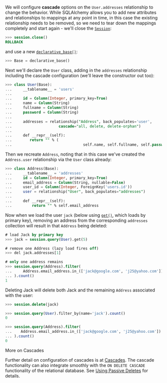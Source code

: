 We will configure **cascade** options on the `User.addresses` relationship to change the behavior. While SQLAlchemy allows you to add new attributes and relationships to mappings at any point in time, in this case the existing relationship needs to be removed, so we need to tear down the mappings completely and start again - we'll close the [`Session`](http://docs.sqlalchemy.org/session_api.html#sqlalchemy.orm.session.Session "sqlalchemy.orm.session.Session"):
    
```sql    
>>> session.close()
ROLLBACK
```

and use a new [`declarative_base()`](http://docs.sqlalchemy.org/extensions/declarative/api.html#sqlalchemy.ext.declarative.declarative_base "sqlalchemy.ext.declarative.declarative_base"):
    
```sql    
>>> Base = declarative_base()
```

Next we'll declare the `User` class, adding in the `addresses` relationship including the cascade configuration (we'll leave the constructor out too):
    
```sql    
>>> class User(Base):
...     __tablename__ = 'users'
...
...     id = Column(Integer, primary_key=True)
...     name = Column(String)
...     fullname = Column(String)
...     password = Column(String)
...
...     addresses = relationship("Address", back_populates='user',
...                     cascade="all, delete, delete-orphan")
...
...     def __repr__(self):
...        return "" % (
...                                self.name, self.fullname, self.password)
```

Then we recreate `Address`, noting that in this case we've created the `Address.user` relationship via the `User` class already:
    
```sql    
>>> class Address(Base):
...     __tablename__ = 'addresses'
...     id = Column(Integer, primary_key=True)
...     email_address = Column(String, nullable=False)
...     user_id = Column(Integer, ForeignKey('users.id'))
...     user = relationship("User", back_populates="addresses")
...
...     def __repr__(self):
...         return "" % self.email_address
```

Now when we load the user `jack` (below using [`get()`](http://docs.sqlalchemy.org/query.html#sqlalchemy.orm.query.Query.get "sqlalchemy.orm.query.Query.get"), which loads by primary key), removing an address from the corresponding `addresses` collection will result in that `Address` being deleted:
    
```sql    
# load Jack by primary key
>>> jack = session.query(User).get(5)

# remove one Address (lazy load fires off)
>>> del jack.addresses[1]

# only one address remains
>>> session.query(Address).filter(
...     Address.email_address.in_(['jack@google.com', 'j25@yahoo.com'])
... ).count()
1
```

Deleting Jack will delete both Jack and the remaining `Address` associated with the user:
    
```sql    
>>> session.delete(jack)

>>> session.query(User).filter_by(name='jack').count()
0

>>> session.query(Address).filter(
...    Address.email_address.in_(['jack@google.com', 'j25@yahoo.com'])
... ).count()
0
```

More on Cascades

Further detail on configuration of cascades is at [Cascades](http://docs.sqlalchemy.org/cascades.html#unitofwork-cascades). The cascade functionality can also integrate smoothly with the `ON DELETE CASCADE` functionality of the relational database. See [Using Passive Deletes](http://docs.sqlalchemy.org/collections.html#passive-deletes) for details.

